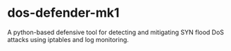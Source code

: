 # dos-defender-mk1
A python-based defensive tool for detecting and mitigating SYN flood DoS attacks using iptables and log monitoring.
